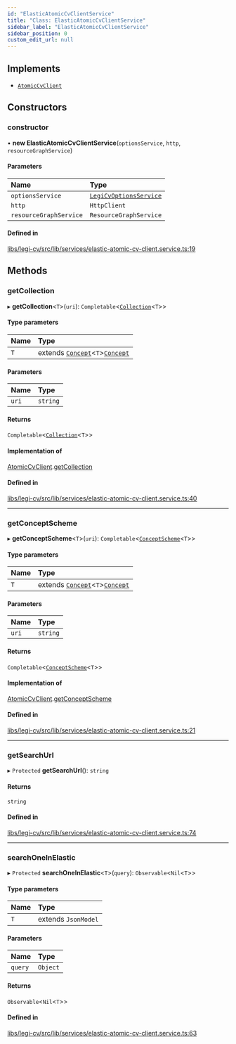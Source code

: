 ```yaml
---
id: "ElasticAtomicCvClientService"
title: "Class: ElasticAtomicCvClientService"
sidebar_label: "ElasticAtomicCvClientService"
sidebar_position: 0
custom_edit_url: null
---
```


## Implements

- [`AtomicCvClient`](../interfaces/AtomicCvClient)

## Constructors

### constructor

• **new ElasticAtomicCvClientService**(`optionsService`, `http`, `resourceGraphService`)

#### Parameters

| Name | Type |
| :------ | :------ |
| `optionsService` | [`LegiCvOptionsService`](LegiCvOptionsService) |
| `http` | `HttpClient` |
| `resourceGraphService` | `ResourceGraphService` |

#### Defined in

[libs/legi-cv/src/lib/services/elastic-atomic-cv-client.service.ts:19](https://github.com/cognizone/ng-cognizone/blob/0401c67/libs/legi-cv/src/lib/services/elastic-atomic-cv-client.service.ts#L19)

## Methods

### getCollection

▸ **getCollection**<`T`\>(`uri`): `Completable`<[`Collection`](../interfaces/Collection)<`T`\>\>

#### Type parameters

| Name | Type |
| :------ | :------ |
| `T` | extends [`Concept`](../interfaces/Concept)<`T`\>[`Concept`](../interfaces/Concept) |

#### Parameters

| Name | Type |
| :------ | :------ |
| `uri` | `string` |

#### Returns

`Completable`<[`Collection`](../interfaces/Collection)<`T`\>\>

#### Implementation of

[AtomicCvClient](../interfaces/AtomicCvClient).[getCollection](../interfaces/AtomicCvClient#getcollection)

#### Defined in

[libs/legi-cv/src/lib/services/elastic-atomic-cv-client.service.ts:40](https://github.com/cognizone/ng-cognizone/blob/0401c67/libs/legi-cv/src/lib/services/elastic-atomic-cv-client.service.ts#L40)

___

### getConceptScheme

▸ **getConceptScheme**<`T`\>(`uri`): `Completable`<[`ConceptScheme`](../interfaces/ConceptScheme)<`T`\>\>

#### Type parameters

| Name | Type |
| :------ | :------ |
| `T` | extends [`Concept`](../interfaces/Concept)<`T`\>[`Concept`](../interfaces/Concept) |

#### Parameters

| Name | Type |
| :------ | :------ |
| `uri` | `string` |

#### Returns

`Completable`<[`ConceptScheme`](../interfaces/ConceptScheme)<`T`\>\>

#### Implementation of

[AtomicCvClient](../interfaces/AtomicCvClient).[getConceptScheme](../interfaces/AtomicCvClient#getconceptscheme)

#### Defined in

[libs/legi-cv/src/lib/services/elastic-atomic-cv-client.service.ts:21](https://github.com/cognizone/ng-cognizone/blob/0401c67/libs/legi-cv/src/lib/services/elastic-atomic-cv-client.service.ts#L21)

___

### getSearchUrl

▸ `Protected` **getSearchUrl**(): `string`

#### Returns

`string`

#### Defined in

[libs/legi-cv/src/lib/services/elastic-atomic-cv-client.service.ts:74](https://github.com/cognizone/ng-cognizone/blob/0401c67/libs/legi-cv/src/lib/services/elastic-atomic-cv-client.service.ts#L74)

___

### searchOneInElastic

▸ `Protected` **searchOneInElastic**<`T`\>(`query`): `Observable`<`Nil`<`T`\>\>

#### Type parameters

| Name | Type |
| :------ | :------ |
| `T` | extends `JsonModel` |

#### Parameters

| Name | Type |
| :------ | :------ |
| `query` | `Object` |

#### Returns

`Observable`<`Nil`<`T`\>\>

#### Defined in

[libs/legi-cv/src/lib/services/elastic-atomic-cv-client.service.ts:63](https://github.com/cognizone/ng-cognizone/blob/0401c67/libs/legi-cv/src/lib/services/elastic-atomic-cv-client.service.ts#L63)

